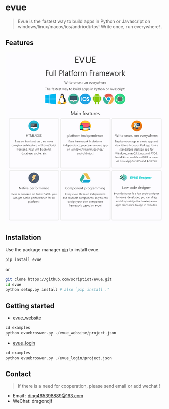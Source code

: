 # evue

> Evue is the fastest way to build apps in Python or Javascript on windows/linux/macos/ios/andriod/rtos! Write once, run everywhere! .


## Features

![brief](doc/images/brief.png)


## Installation
Use the package manager [pip](https://github.com/scriptiot/evue) to install evue.

```bash
pip install evue
```

or
```bash
git clone https://github.com/scriptiot/evue.git
cd evue
python setup.py install # also `pip install ."
```

## Getting started

+ [evue_website](https://github.com/scriptiot/evue/tree/master/examples/evue_website)

```python
cd examples
python evuebroswer.py ./evue_website/project.json
```

+ [evue_login](https://github.com/scriptiot/evue/tree/master/examples/evue_login)

```python
cd examples
python evuebroswer.py ./evue_login/project.json
```


## Contact

> If there is a need for cooperation, please send email or add wechat !

+ Email : ding465398889@163.com
+ WeChat: dragondjf
